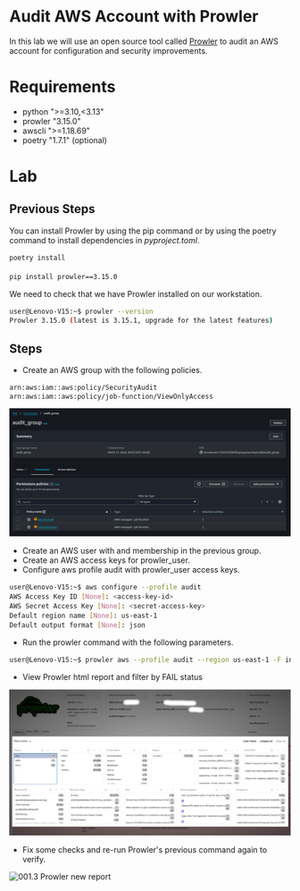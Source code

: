 # Audit AWS Account with Prowler

In this lab we will use an open source tool called [Prowler](https://github.com/prowler-cloud/prowler) to  audit an AWS account for configuration and security improvements.

# Requirements

- python ">=3.10,<3.13"
- prowler "3.15.0"
- awscli ">=1.18.69"
- poetry "1.7.1" (optional)

# Lab

## Previous Steps

You can install Prowler by using the pip command or by using the poetry command to install dependencies in *pyproject.toml*.

```sh
poetry install

pip install prowler==3.15.0
```

We need to check that we have Prowler installed on our workstation.

```sh
user@Lenovo-V15:~$ prowler --version
Prowler 3.15.0 (latest is 3.15.1, upgrade for the latest features)
```

## Steps

- Create an AWS group with the following policies.

```
arn:aws:iam::aws:policy/SecurityAudit
arn:aws:iam::aws:policy/job-function/ViewOnlyAccess
```

![001.1 Audit group to use prowler](../images/001.1_audit_group.png)

- Create an AWS user with and membership in the previous group.
- Create an AWS access keys for prowler_user.
- Configure aws profile audit with prowler_user access keys.

```sh
user@Lenovo-V15:~$ aws configure --profile audit
AWS Access Key ID [None]: <access-key-id>
AWS Secret Access Key [None]: <secret-access-key>
Default region name [None]: us-east-1
Default output format [None]: json
```

- Run the prowler command with the following parameters.

```sh
user@Lenovo-V15:~$ prowler aws --profile audit --region us-east-1 -F index -o reports
```

- View Prowler html report and filter by FAIL status

![001.2 Prowler report filter](../images/001.2_prowler_report_filter.png)

- Fix some checks and re-run Prowler's previous command again to verify.

![001.3 Prowler new report](../images/001.3_prowler_new_report.png)
